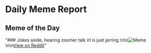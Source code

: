 # Daily Meme Report

## Meme of the Day
"### Jokes aside, hearing zoomer talk irl is just jarring.\n\n![Meme](https://i.redd.it/eygsyzygxive1.png)\n\n[View on Reddit](https://redd.it/1k1wsp9)"

